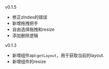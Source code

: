 v0.1.5
- 修正zIndex的错误
- 新增拖拽把手
- 自由选择拖拽和resize
- 添加删除逻辑


v0.1.3

- 新增组件api:```getLayout```，用于获取当前的layout.
- 新增组件的resize